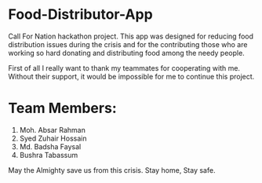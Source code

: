 # Food-Distributor-App
Call For Nation hackathon project. This app was designed for reducing food distribution issues during the crisis and for the contributing those who are working so hard donating and distributing food among the needy people.

First of all I really want to thank my teammates for cooperating with me. Without their support, it would be impossible for me to continue this project.

# Team Members:
1) Moh. Absar Rahman
2) Syed Zuhair Hossain
3) Md. Badsha Faysal
4) Bushra Tabassum



May the Almighty save us from this crisis. Stay home, Stay safe.
